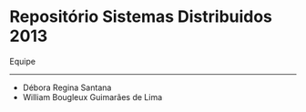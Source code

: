 Repositório Sistemas Distribuidos 2013
======================================

Equipe
______

- Débora Regina Santana
- William Bougleux Guimarães de Lima
